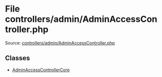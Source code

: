 File controllers/admin/AdminAccessController.php
=========

Source: [controllers/admin/AdminAccessController.php](https://github.com/PrestaShop/PrestaShop/blob/1.5.6.2/controllers/admin/AdminAccessController.php)


Classes
-------

* [AdminAccessControllerCore](class.AdminAccessControllerCore.md)

